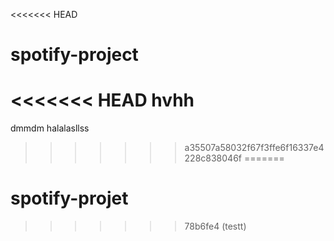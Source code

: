 <<<<<<< HEAD
# spotify-project
<<<<<<< HEAD
hvhh
=======
dmmdm
halalasllss
>>>>>>> a35507a58032f67f3ffe6f16337e4228c838046f
=======
# spotify-projet
>>>>>>> 78b6fe4 (testt)
